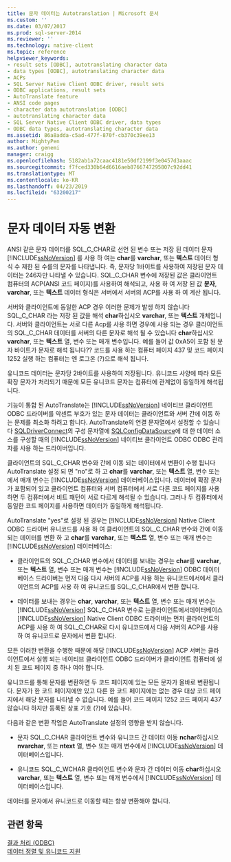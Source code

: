```yaml
---
title: 문자 데이터는 Autotranslation | Microsoft 문서
ms.custom: ''
ms.date: 03/07/2017
ms.prod: sql-server-2014
ms.reviewer: ''
ms.technology: native-client
ms.topic: reference
helpviewer_keywords:
- result sets [ODBC], autotranslating character data
- data types [ODBC], autotranslating character data
- ACPs
- SQL Server Native Client ODBC driver, result sets
- ODBC applications, result sets
- AutoTranslate feature
- ANSI code pages
- character data autotranslation [ODBC]
- autotranslating character data
- SQL Server Native Client ODBC driver, data types
- ODBC data types, autotranslating character data
ms.assetid: 86a8adda-c5ad-477f-870f-cb370c39ee13
author: MightyPen
ms.author: genemi
manager: craigg
ms.openlocfilehash: 5182ab1a72caac4181e50df2199f3e0457d3aaac
ms.sourcegitcommit: f7fced330b64d6616aeb8766747295807c92dd41
ms.translationtype: MT
ms.contentlocale: ko-KR
ms.lasthandoff: 04/23/2019
ms.locfileid: "63200217"
---
```

# <a name="autotranslation-of-character-data"></a>문자 데이터 자동 변환
  ANSI 같은 문자 데이터를 SQL_C_CHAR로 선언 된 변수 또는 저장 된 데이터 문자 [!INCLUDE[ssNoVersion](../../includes/ssnoversion-md.md)] 를 사용 하 여는 **char**를 **varchar**, 또는 **텍스트** 데이터 형식 수 제한 된 수를의 문자를 나타냅니다. 즉, 문자당 1바이트를 사용하여 저장된 문자 데이터는 246자만 나타낼 수 있습니다. SQL_C_CHAR 변수에 저장된 값은 클라이언트 컴퓨터의 ACP(ANSI 코드 페이지)를 사용하여 해석되고, 사용 하 여 저장 된 값 **문자**, **varchar**, 또는 **텍스트** 데이터 형식은 서버에서 서버의 ACP를 사용 하 여 계산 됩니다.  
  
 서버와 클라이언트에 동일한 ACP 경우 이러한 문제가 발생 하지 않습니다 SQL_C_CHAR 라는 저장 된 값을 해석 **char**하십시오 **varchar**, 또는 **텍스트** 개체입니다. 서버와 클라이언트는 서로 다른 Acp를 사용 하면 경우에 사용 되는 경우 클라이언트의 SQL_C_CHAR 데이터를 서버의 다른 문자로 해석 될 수 있습니다 **char**하십시오 **varchar**, 또는 **텍스트** 열, 변수 또는 매개 변수입니다. 예를 들어 값 0xA5이 포함 된 문자 바이트가 문자로 해석 됩니다?? 코드를 사용 하는 컴퓨터 페이지 437 및 코드 페이지 1252 실행 하는 컴퓨터는 엔 로그온 (?)으로 해석 됩니다.  
  
 유니코드 데이터는 문자당 2바이트를 사용하여 저장됩니다. 유니코드 사양에 따라 모든 확장 문자가 처리되기 때문에 모든 유니코드 문자는 컴퓨터에 관계없이 동일하게 해석됩니다.  
  
 기능이 통합 된 AutoTranslate는 [!INCLUDE[ssNoVersion](../../includes/ssnoversion-md.md)] 네이티브 클라이언트 ODBC 드라이버를 악센트 부호가 있는 문자 데이터는 클라이언트와 서버 간에 이동 하는 문제를 최소화 하려고 합니다. AutoTranslate의 연결 문자열에서 설정할 수 있습니다 [SQLDriverConnect](../native-client-odbc-api/sqldriverconnect.md)의 구성 문자열에 [SQLConfigDataSource](../native-client-odbc-api/sqlconfigdatasource.md)에 대 한 데이터 소스를 구성할 때의 [!INCLUDE[ssNoVersion](../../includes/ssnoversion-md.md)] 네이티브 클라이언트 ODBC ODBC 관리자를 사용 하는 드라이버입니다.  
  
 클라이언트의 SQL_C_CHAR 변수와 간에 이동 되는 데이터에서 변환이 수행 됩니다 AutoTranslate 설정 되 면 "no"로 하 고 **char**를 **varchar**, 또는 **텍스트** 열, 변수 또는에서 매개 변수는 [!INCLUDE[ssNoVersion](../../includes/ssnoversion-md.md)] 데이터베이스입니다. 데이터에 확장 문자가 포함되어 있고 클라이언트 컴퓨터와 서버 컴퓨터에서 서로 다른 코드 페이지를 사용하면 두 컴퓨터에서 비트 패턴이 서로 다르게 해석될 수 있습니다. 그러나 두 컴퓨터에서 동일한 코드 페이지를 사용하면 데이터가 동일하게 해석됩니다.  
  
 AutoTranslate "yes"로 설정 된 경우는 [!INCLUDE[ssNoVersion](../../includes/ssnoversion-md.md)] Native Client ODBC 드라이버 유니코드를 사용 하 여 클라이언트의 SQL_C_CHAR 변수와 간에 이동 되는 데이터를 변환 하 고 **char**를 **varchar**, 또는 **텍스트** 열, 변수 또는 매개 변수는 [!INCLUDE[ssNoVersion](../../includes/ssnoversion-md.md)] 데이터베이스:  
  
-   클라이언트의 SQL_C_CHAR 변수에서 데이터를 보내는 경우는 **char**를 **varchar**, 또는 **텍스트** 열, 변수 또는 매개 변수는 [!INCLUDE[ssNoVersion](../../includes/ssnoversion-md.md)] ODBC 데이터베이스 드라이버는 먼저 다음 다시 서버의 ACP를 사용 하는 유니코드에서에서 클라이언트의 ACP를 사용 하 여 유니코드를 SQL_C_CHAR에서 변환 합니다.  
  
-   데이터를 보내는 경우는 **char**, **varchar**, 또는 **텍스트** 열, 변수 또는 매개 변수는 [!INCLUDE[ssNoVersion](../../includes/ssnoversion-md.md)] SQL_C_CHAR 변수로 는클라이언트에서데이터베이스[!INCLUDE[ssNoVersion](../../includes/ssnoversion-md.md)] Native Client ODBC 드라이버는 먼저 클라이언트의 ACP를 사용 하 여 SQL_C_CHAR로 다시 유니코드에서 다음 서버의 ACP를 사용 하 여 유니코드로 문자에서 변환 합니다.  
  
 모든 이러한 변환을 수행한 때문에 해당 [!INCLUDE[ssNoVersion](../../includes/ssnoversion-md.md)] ACP 서버는 클라이언트에서 실행 되는 네이티브 클라이언트 ODBC 드라이버가 클라이언트 컴퓨터에 설치 된 코드 페이지 중 하나 여야 합니다.  
  
 유니코드를 통해 문자를 변환하면 두 코드 페이지에 있는 모든 문자가 올바로 변환됩니다. 문자가 한 코드 페이지에만 있고 다른 한 코드 페이지에는 없는 경우 대상 코드 페이지에서 해당 문자를 나타낼 수 없습니다. 예를 들어 코드 페이지 1252 코드 페이지 437 않습니다 하지만 등록된 상표 기호 (?)에 있습니다.  
  
 다음과 같은 변환 작업은 AutoTranslate 설정의 영향을 받지 않습니다.  
  
-   문자 SQL_C_CHAR 클라이언트 변수와 유니코드 간 데이터 이동 **nchar**하십시오 **nvarchar**, 또는 **ntext** 열, 변수 또는 매개 변수에서 [!INCLUDE[ssNoVersion](../../includes/ssnoversion-md.md)] 데이터베이스입니다.  
  
-   유니코드 SQL_C_WCHAR 클라이언트 변수와 문자 간 데이터 이동 **char**하십시오 **varchar**, 또는 **텍스트** 열, 변수 또는 매개 변수에서 [!INCLUDE[ssNoVersion](../../includes/ssnoversion-md.md)] 데이터베이스입니다.  
  
 데이터를 문자에서 유니코드로 이동할 때는 항상 변환해야 합니다.  
  
## <a name="see-also"></a>관련 항목  
 [결과 처리 &#40;ODBC&#41;](processing-results-odbc.md)   
 [데이터 정렬 및 유니코드 지원](../collations/collation-and-unicode-support.md)  
  
  
